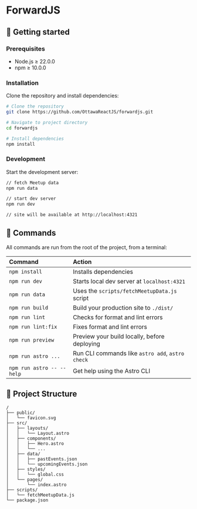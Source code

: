 # ForwardJS

## 🚀 Getting started

### Prerequisites

- Node.js ≥ 22.0.0
- npm ≥ 10.0.0

### Installation

Clone the repository and install dependencies:

```bash
# Clone the repository
git clone https://github.com/OttawaReactJS/forwardjs.git

# Navigate to project directory
cd forwardjs

# Install dependencies
npm install
```

### Development

Start the development server:

```bash
// fetch Meetup data
npm run data

// start dev server
npm run dev

// site will be available at http://localhost:4321
```

## 🧞 Commands

All commands are run from the root of the project, from a terminal:

| Command                   | Action                                           |
| :------------------------ | :----------------------------------------------- |
| `npm install`             | Installs dependencies                            |
| `npm run dev`             | Starts local dev server at `localhost:4321`      |
| `npm run data`            | Uses the `scripts/fetchMeetupData.js` script     |
| `npm run build`           | Build your production site to `./dist/`          |
| `npm run lint`            | Checks for format and lint errors                |
| `npm run lint:fix`        | Fixes format and lint errors                     |
| `npm run preview`         | Preview your build locally, before deploying     |
| `npm run astro ...`       | Run CLI commands like `astro add`, `astro check` |
| `npm run astro -- --help` | Get help using the Astro CLI                     |

## 🧱 Project Structure

```text
/
├── public/
│   └── favicon.svg
├── src/
│   ├── layouts/
│   │   └── Layout.astro
│   ├── components/
│   │   ├── Hero.astro
│   │   └── ...
│   ├── data/
│   │   ├── pastEvents.json
│   │   └── upcomingEvents.json
│   ├── styles/
│   │   └── global.css
│   └── pages/
│       └── index.astro
├── scripts/
│   └── fetchMeetupData.js
└── package.json
```
